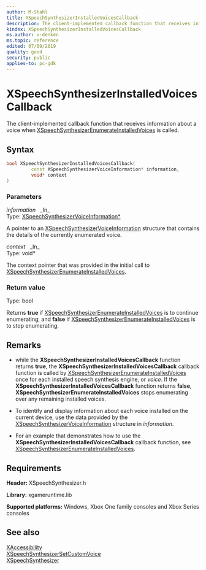 ```yaml
---
author: M-Stahl
title: XSpeechSynthesizerInstalledVoicesCallback
description: The client-implemented callback function that receives information about a voice when [XSpeechSynthesizerEnumerateInstalledVoices](xspeechsynthesizerenumerateinstalledvoices.md) is called.
kindex: XSpeechSynthesizerInstalledVoicesCallback
ms.author: v-denken
ms.topic: reference
edited: 07/09/2019
quality: good
security: public
applies-to: pc-gdk
---
```


# XSpeechSynthesizerInstalledVoicesCallback  

The client-implemented callback function that receives information about a voice when [XSpeechSynthesizerEnumerateInstalledVoices](xspeechsynthesizerenumerateinstalledvoices.md) is called.  

## Syntax  
  
```cpp
bool XSpeechSynthesizerInstalledVoicesCallback(  
         const XSpeechSynthesizerVoiceInformation* information,  
         void* context  
)  
```  
  
### Parameters  
  
*information* &nbsp;&nbsp;\_In\_  
Type: [XSpeechSynthesizerVoiceInformation*](../structs/xspeechsynthesizervoiceinformation.md)  

  
A pointer to an [XSpeechSynthesizerVoiceInformation](../structs/xspeechsynthesizervoiceinformation.md) structure that contains the details of the currently enumerated voice.


*context* &nbsp;&nbsp;\_In\_  
Type: void*  
  
The context pointer that was provided in the initial call to [XSpeechSynthesizerEnumerateInstalledVoices](xspeechsynthesizerenumerateinstalledvoices.md).  
  
### Return value  
Type: bool  

Returns **true** if [XSpeechSynthesizerEnumerateInstalledVoices](xspeechsynthesizerenumerateinstalledvoices.md) is to continue enumerating, and **false** if [XSpeechSynthesizerEnumerateInstalledVoices](xspeechsynthesizerenumerateinstalledvoices.md) is to stop enumerating.  
  
## Remarks
  
* while the **XSpeechSynthesizerInstalledVoicesCallback** function returns **true**, the **XSpeechSynthesizerInstalledVoicesCallback** callback function is called by [XSpeechSynthesizerEnumerateInstalledVoices](xspeechsynthesizerenumerateinstalledvoices.md) once for each installed speech synthesis engine, or *voice*. If the **XSpeechSynthesizerInstalledVoicesCallback** function returns **false**, **XSpeechSynthesizerEnumerateInstalledVoices** stops enumerating over any remaining installed voices.  
  
* To identify and display information about each voice installed on the current device, use the data provided by the [XSpeechSynthesizerVoiceInformation](../structs/xspeechsynthesizervoiceinformation.md) structure in *information*. 
  
* For an example that demonstrates how to use the **XSpeechSynthesizerInstalledVoicesCallback** callback function, see [XSpeechSynthesizerEnumerateInstalledVoices](xspeechsynthesizerenumerateinstalledvoices.md).  
  
## Requirements  
  
**Header:** XSpeechSynthesizer.h
  
**Library:** xgameruntime.lib  
  
**Supported platforms:** Windows, Xbox One family consoles and Xbox Series consoles  
  
## See also  
[XAccessibility](../../xaccessibility/xaccessibility_members.md)  
[XSpeechSynthesizerSetCustomVoice](xspeechsynthesizersetcustomvoice.md)  
[XSpeechSynthesizer](../xspeechsynthesizer_members.md)  
  